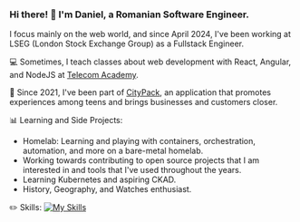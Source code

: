 ### Hi there! 👋 I'm Daniel, a Romanian Software Engineer.

I focus mainly on the web world, and since April 2024, I've been working at LSEG (London Stock Exchange Group) as a Fullstack Engineer.

💻 Sometimes, I teach classes about web development with React, Angular, and NodeJS at [Telecom Academy](https://www.telacad.ro/).

📲 Since 2021, I've been part of [CityPack](https://www.citypackapp.com/), an application that promotes experiences among teens and brings businesses and customers closer.

📊 Learning and Side Projects:
- Homelab: Learning and playing with containers, orchestration, automation, and more on a bare-metal homelab.
- Working towards contributing to open source projects that I am interested in and tools that I've used throughout the years.
- Learning Kubernetes and aspiring CKAD.
- History, Geography, and Watches enthusiast.

✏️ Skills:
[![My Skills](https://skillicons.dev/icons?i=js,html,css,wasm)](https://skillicons.dev)
